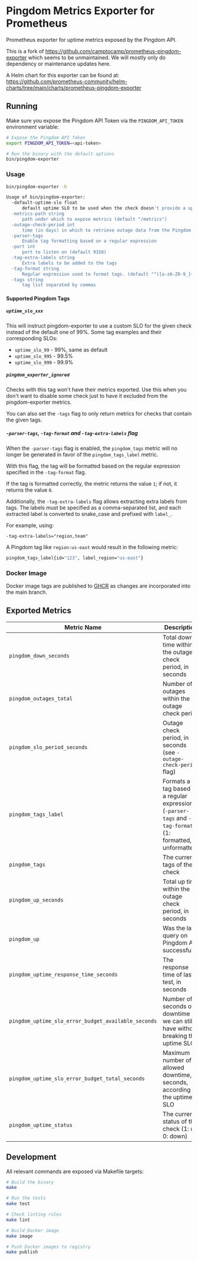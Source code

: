 # Pingdom Metrics Exporter for Prometheus

Prometheus exporter for uptime metrics exposed by the Pingdom API.

This is a fork of <https://github.com/camptocamp/prometheus-pingdom-exporter> which seems to be unmaintained.
We will mostly only do dependency or maintenance updates here.

A Helm chart for this exporter can be found at: <https://github.com/prometheus-community/helm-charts/tree/main/charts/prometheus-pingdom-exporter>

## Running

Make sure you expose the Pingdom API Token via the `PINGDOM_API_TOKEN`
environment variable:

```bash
# Expose the Pingdom API Token
export PINGDOM_API_TOKEN=<api-token>

# Run the binary with the default options
bin/pingdom-exporter
```

### Usage

```bash
bin/pingdom-exporter -h

Usage of bin/pingdom-exporter:
  -default-uptime-slo float
      default uptime SLO to be used when the check doesn't provide a uptime SLO tag (i.e. uptime_slo_999 to 99.9% uptime SLO) (default 99)
  -metrics-path string
      path under which to expose metrics (default "/metrics")
  -outage-check-period int
      time (in days) in which to retrieve outage data from the Pingdom API (default 7)
  -parser-tags
      Enable tag formatting based on a regular expression
  -port int
      port to listen on (default 9158)
  -tag-extra-labels string
      Extra labels to be added to the tags
  -tag-format string
      Regular expression used to format tags. (default "^([a-zA-Z0-9_]+):(.+)$")
  -tags string
      tag list separated by commas
```

#### Supported Pingdom Tags

##### `uptime_slo_xxx`

This will instruct pingdom-exporter to use a custom SLO for the given check
instead of the default one of 99%. Some tag examples and their corresponding
SLOs:

- `uptime_slo_99` - 99%, same as default
- `uptime_slo_995` - 99.5%
- `uptime_slo_999` - 99.9%

##### `pingdom_exporter_ignored`

Checks with this tag won't have their metrics exported. Use this when you don't
want to disable some check just to have it excluded from the pingdom-exporter
metrics.

You can also set the `-tags` flag to only return metrics for checks that contain
the given tags.

##### `-parser-tags`, `-tag-format` and `-tag-extra-labels` flag

When the `-parser-tags` flag is enabled, the `pingdom_tags` metric will no longer be generated in favor of the `pingdom_tags_label` metric.

With this flag, the tag will be formatted based on the regular expression specified in the `-tag-format` flag.

If the tag is formatted correctly, the metric returns the value `1`; if not, it returns the value `0`.

Additionally, the `-tag-extra-labels` flag allows extracting extra labels from tags.
The labels must be specified as a comma-separated list, and each extracted label is converted to snake_case and prefixed with `label_`.

For example, using:

```shell
-tag-extra-labels="region,team"
```

A Pingdom tag like `region:us-east` would result in the following metric:

```bash
pingdom_tags_label{id="123", label_region="us-east"}
```

### Docker Image

Docker image tags are published to [GHCR](https://github.com/kokuwaio/pingdom-exporter/pkgs/container/pingdom-exporter) as changes are incorporated into the main branch.

## Exported Metrics

| Metric Name                                         | Description                                                                                                   |
| --------------------------------------------------- | ------------------------------------------------------------------------------------------------------------- |
| `pingdom_down_seconds`                              | Total down time within the outage check period, in seconds                                                    |
| `pingdom_outages_total`                             | Number of outages within the outage check period                                                              |
| `pingdom_slo_period_seconds`                        | Outage check period, in seconds (see `-outage-check-period` flag)                                             |
| `pingdom_tags_label`                                | Formats a tag based on a regular expression (`-parser-tags` and `-tag-format`) (1: formatted, 0: unformatted) |
| `pingdom_tags`                                      | The current tags of the check                                                                                 |
| `pingdom_up_seconds`                                | Total up time within the outage check period, in seconds                                                      |
| `pingdom_up`                                        | Was the last query on Pingdom API successful                                                                  |
| `pingdom_uptime_response_time_seconds`              | The response time of last test, in seconds                                                                    |
| `pingdom_uptime_slo_error_budget_available_seconds` | Number of seconds of downtime we can still have without breaking the uptime SLO                               |
| `pingdom_uptime_slo_error_budget_total_seconds`     | Maximum number of allowed downtime, in seconds, according to the uptime SLO                                   |
| `pingdom_uptime_status`                             | The current status of the check (1: up, 0: down)                                                              |

## Development

All relevant commands are exposed via Makefile targets:

```sh
# Build the binary
make

# Run the tests
make test

# Check linting rules
make lint

# Build Docker image
make image

# Push Docker images to registry
make publish
```
